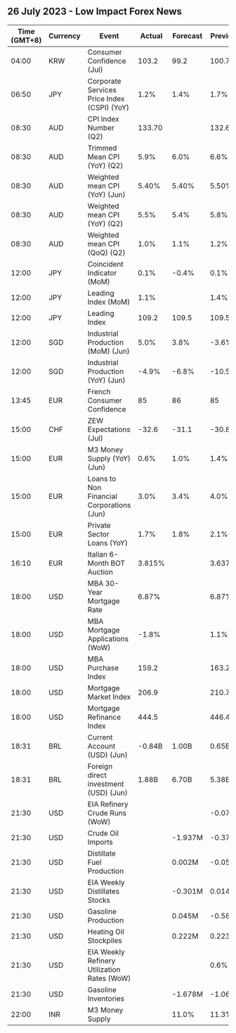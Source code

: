 ## 26 July 2023 - Low Impact Forex News

| Time (GMT+8) | Currency | Event | Actual | Forecast | Previous |
|------|----------|-------|--------|----------|----------|
| 04:00 | KRW | Consumer Confidence (Jul) | 103.2 | 99.2 | 100.7 |
| 06:50 | JPY | Corporate Services Price Index (CSPI) (YoY) | 1.2% | 1.4% | 1.7% |
| 08:30 | AUD | CPI Index Number (Q2) | 133.70 |  | 132.60 |
| 08:30 | AUD | Trimmed Mean CPI (YoY) (Q2) | 5.9% | 6.0% | 6.6% |
| 08:30 | AUD | Weighted mean CPI (YoY) (Jun) | 5.40% | 5.40% | 5.50% |
| 08:30 | AUD | Weighted mean CPI (YoY) (Q2) | 5.5% | 5.4% | 5.8% |
| 08:30 | AUD | Weighted mean CPI (QoQ) (Q2) | 1.0% | 1.1% | 1.2% |
| 12:00 | JPY | Coincident Indicator (MoM) | 0.1% | -0.4% | 0.1% |
| 12:00 | JPY | Leading Index (MoM) | 1.1% |  | 1.4% |
| 12:00 | JPY | Leading Index | 109.2 | 109.5 | 109.5 |
| 12:00 | SGD | Industrial Production (MoM) (Jun) | 5.0% | 3.8% | -3.6% |
| 12:00 | SGD | Industrial Production (YoY) (Jun) | -4.9% | -6.8% | -10.5% |
| 13:45 | EUR | French Consumer Confidence | 85 | 86 | 85 |
| 15:00 | CHF | ZEW Expectations (Jul) | -32.6 | -31.1 | -30.8 |
| 15:00 | EUR | M3 Money Supply (YoY) (Jun) | 0.6% | 1.0% | 1.4% |
| 15:00 | EUR | Loans to Non Financial Corporations (Jun) | 3.0% | 3.4% | 4.0% |
| 15:00 | EUR | Private Sector Loans (YoY) | 1.7% | 1.8% | 2.1% |
| 16:10 | EUR | Italian 6-Month BOT Auction | 3.815% |  | 3.637% |
| 18:00 | USD | MBA 30-Year Mortgage Rate | 6.87% |  | 6.87% |
| 18:00 | USD | MBA Mortgage Applications (WoW) | -1.8% |  | 1.1% |
| 18:00 | USD | MBA Purchase Index | 159.2 |  | 163.2 |
| 18:00 | USD | Mortgage Market Index | 206.9 |  | 210.7 |
| 18:00 | USD | Mortgage Refinance Index | 444.5 |  | 446.4 |
| 18:31 | BRL | Current Account (USD) (Jun) | -0.84B | 1.00B | 0.65B |
| 18:31 | BRL | Foreign direct investment (USD) (Jun) | 1.88B | 6.70B | 5.38B |
| 21:30 | USD | EIA Refinery Crude Runs (WoW) |  |  | -0.074M |
| 21:30 | USD | Crude Oil Imports |  | -1.937M | -0.376M |
| 21:30 | USD | Distillate Fuel Production |  | 0.002M | -0.054M |
| 21:30 | USD | EIA Weekly Distillates Stocks |  | -0.301M | 0.014M |
| 21:30 | USD | Gasoline Production |  | 0.045M | -0.584M |
| 21:30 | USD | Heating Oil Stockpiles |  | 0.222M | 0.223M |
| 21:30 | USD | EIA Weekly Refinery Utilization Rates (WoW) |  |  | 0.6% |
| 21:30 | USD | Gasoline Inventories |  | -1.678M | -1.066M |
| 22:00 | INR | M3 Money Supply |  | 11.0% | 11.3% |
